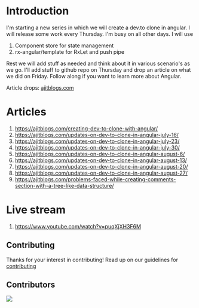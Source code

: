 # Introduction

I'm starting a new series in which we will create a dev.to clone in angular. I will release some work every Thursday. I'm busy on all other days. I will use

1. Component store for state management
1. rx-angular/template for RxLet and push pipe

Rest we will add stuff as needed and think about it in various scenario's as we go. I'll add stuff to github repo on Thursday and drop an article on what we did on Friday. Follow along if you want to learn more about Angular.

Article drops: [ajitblogs.com](https://ajitblogs.com/)

# Articles

1. https://ajitblogs.com/creating-dev-to-clone-with-angular/
1. https://ajitblogs.com/updates-on-dev-to-clone-in-angular-july-16/
1. https://ajitblogs.com/updates-on-dev-to-clone-in-angular-july-23/
1. https://ajitblogs.com/updates-on-dev-to-clone-in-angular-july-30/
1. https://ajitblogs.com/updates-on-dev-to-clone-in-angular-august-6/
1. https://ajitblogs.com/updates-on-dev-to-clone-in-angular-august-13/
1. https://ajitblogs.com/updates-on-dev-to-clone-in-angular-august-20/
1. https://ajitblogs.com/updates-on-dev-to-clone-in-angular-august-27/
1. https://ajitblogs.com/problems-faced-while-creating-comments-section-with-a-tree-like-data-structure/

# Live stream

1. https://www.youtube.com/watch?v=puqXjXH3F6M

## Contributing

Thanks for your interest in contributing! Read up on our guidelines for
[contributing](https://github.com/ajitsinghkaler/devto-clone/blob/master/CONTRIBUTING.md)


## Contributors

<a href="https://github.com/ajitsinghkaler/devto-clone/graphs/contributors">
  <img src="https://contrib.rocks/image?repo=ajitsinghkaler/devto-clone" />
</a>
